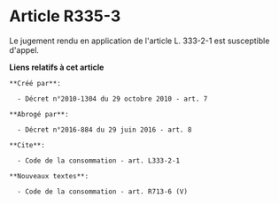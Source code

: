 # Article R335-3

Le jugement rendu en application de l'article L. 333-2-1 est susceptible d'appel.

**Liens relatifs à cet article**

	**Créé par**:

	  - Décret n°2010-1304 du 29 octobre 2010 - art. 7

	**Abrogé par**:

	  - Décret n°2016-884 du 29 juin 2016 - art. 8

	**Cite**:

	  - Code de la consommation - art. L333-2-1

	**Nouveaux textes**:

	  - Code de la consommation - art. R713-6 (V)
